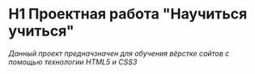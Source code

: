 # H1 Проектная работа "Научиться учиться"

*Данный проект предначзначен для обучения вёрстке сайтов с помощью технологии HTML5 и CSS3*